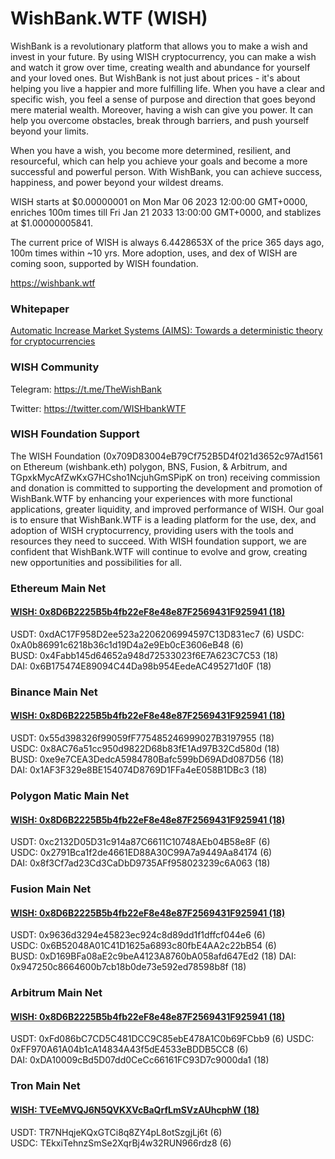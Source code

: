 # WishBank.WTF (WISH)

WishBank is a revolutionary platform that allows you to make a wish and invest in your future. By using WISH cryptocurrency, you can make a wish and watch it grow over time, creating wealth and abundance for yourself and your loved ones. But WishBank is not just about prices - it's about helping you live a happier and more fulfilling life. When you have a clear and specific wish, you feel a sense of purpose and direction that goes beyond mere material wealth. Moreover, having a wish can give you power. It can help you overcome obstacles, break through barriers, and push yourself beyond your limits. 

When you have a wish, you become more determined, resilient, and resourceful, which can help you achieve your goals and become a more successful and powerful person. With WishBank, you can achieve success, happiness, and power beyond your wildest dreams.
  
WISH  starts at $0.00000001 on Mon Mar 06 2023 12:00:00 GMT+0000, enriches 100m times till Fri Jan 21 2033 13:00:00 GMT+0000, and stablizes at $1.00000005841.

The current price of WISH is always 6.4428653X of the price 365 days ago, 100m times within ~10 yrs. More adoption, uses, and dex of WISH are coming soon, supported by WISH foundation.

https://wishbank.wtf

### Whitepaper
[Automatic Increase Market Systems (AIMS): Towards a deterministic theory for cryptocurrencies](https://arxiv.org/abs/2303.01735)

### WISH Community
Telegram: https://t.me/TheWishBank

Twitter: https://twitter.com/WISHbankWTF


### WISH Foundation Support
The WISH Foundation (0x709D83004eB79Cf752B5D4f021d3652c97Ad1561 on Ethereum (wishbank.eth) polygon, BNS, Fusion, & Arbitrum, and TGpxkMycAfZwKxG7HCsho1NcjuhGmSPipK on tron) receiving commission and donation is committed to supporting the development and promotion of WishBank.WTF by enhancing your experiences with more functional applications, greater liquidity, and improved performance of WISH. Our goal is to ensure that WishBank.WTF is a leading platform for the use, dex, and adoption of WISH cryptocurrency, providing users with the tools and resources they need to succeed. With WISH foundation support, we are confident that WishBank.WTF will continue to evolve and grow, creating new opportunities and possibilities for all.


### Ethereum Main Net

#### [WISH: 0x8D6B2225B5b4fb22eF8e48e87F2569431F925941 (18)](https://etherscan.io/address/0x8D6B2225B5b4fb22eF8e48e87F2569431F925941)

USDT: 0xdAC17F958D2ee523a2206206994597C13D831ec7 (6)
USDC: 0xA0b86991c6218b36c1d19D4a2e9Eb0cE3606eB48 (6)  
BUSD: 0x4Fabb145d64652a948d72533023f6E7A623C7C53 (18)  
DAI: 0x6B175474E89094C44Da98b954EedeAC495271d0F (18)


### Binance Main Net

#### [WISH: 0x8D6B2225B5b4fb22eF8e48e87F2569431F925941 (18)](https://bscscan.com/address/0x8D6B2225B5b4fb22eF8e48e87F2569431F925941)

USDT: 0x55d398326f99059fF775485246999027B3197955 (18)  
USDC: 0x8AC76a51cc950d9822D68b83fE1Ad97B32Cd580d (18)  
BUSD: 0xe9e7CEA3DedcA5984780Bafc599bD69ADd087D56 (18)  
DAI: 0x1AF3F329e8BE154074D8769D1FFa4eE058B1DBc3 (18)



### Polygon Matic Main Net

#### [WISH: 0x8D6B2225B5b4fb22eF8e48e87F2569431F925941 (18)](https://polygonscan.com/address/0x8D6B2225B5b4fb22eF8e48e87F2569431F925941)

USDT: 0xc2132D05D31c914a87C6611C10748AEb04B58e8F (6)  
USDC: 0x2791Bca1f2de4661ED88A30C99A7a9449Aa84174 (6)  
DAI: 0x8f3Cf7ad23Cd3CaDbD9735AFf958023239c6A063 (18)



### Fusion Main Net

#### [WISH: 0x8D6B2225B5b4fb22eF8e48e87F2569431F925941 (18)](https://fsnscan.com/address/0x8D6B2225B5b4fb22eF8e48e87F2569431F925941)

USDT: 0x9636d3294e45823ec924c8d89dd1f1dffcf044e6 (6)  
USDC: 0x6B52048A01C41D1625a6893c80fbE4AA2c22bB54 (6)  
BUSD: 0xD169BFa08aE2c9beA4123A8760bA058afd647Ed2 (18)
DAI: 0x947250c8664600b7cb18b0de73e592ed78598b8f (18)



### Arbitrum Main Net

#### [WISH: 0x8D6B2225B5b4fb22eF8e48e87F2569431F925941 (18)](https://arbiscan.io/address/0x8D6B2225B5b4fb22eF8e48e87F2569431F925941)

USDT: 0xFd086bC7CD5C481DCC9C85ebE478A1C0b69FCbb9 (6) 
USDC: 0xFF970A61A04b1cA14834A43f5dE4533eBDDB5CC8 (6)  
DAI: 0xDA10009cBd5D07dd0CeCc66161FC93D7c9000da1 (18)
 


### Tron Main Net

#### [WISH: TVEeMVQJ6N5QVKXVcBaQrfLmSVzAUhcphW (18)](https://tronscan.org/#/contract/TVEeMVQJ6N5QVKXVcBaQrfLmSVzAUhcphW)

USDT: TR7NHqjeKQxGTCi8q8ZY4pL8otSzgjLj6t (6)  
USDC: TEkxiTehnzSmSe2XqrBj4w32RUN966rdz8 (6)  



